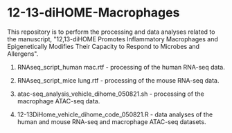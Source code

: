 # 12-13-diHOME-Macrophages
This repository is to perform the processing and data analyses related to the manuscript, "12,13-diHOME Promotes Inflammatory Macrophages and Epigenetically Modifies Their Capacity to Respond to Microbes and Allergens".

1. RNAseq_script_human mac.rtf - processing of the human RNA-seq data.

2. RNAseq_script_mice lung.rtf - processing of the mouse RNA-seq data.

3. atac-seq_analysis_vehicle_dihome_050821.sh - processing of the macrophage ATAC-seq data.

4. 12-13DiHome_vehicle_dihome_code_050821.R - data analyses of the human and mouse RNA-seq and macrophage ATAC-seq datasets.
